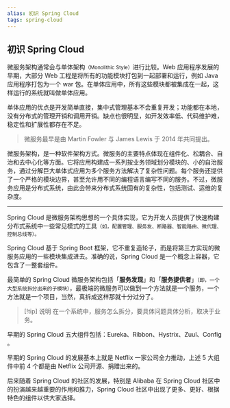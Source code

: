 ```yaml
---
alias: 初识 Spring Cloud
tags: spring-cloud 
---
```


## 初识 Spring Cloud

微服务架构通常会与单体架构<small>（Monolithic Style）</small>进行比较。Web 应用程序发展的早期，大部分 Web 工程是将所有的功能模块打包到一起部署和运行，例如 Java 应用程序打包为一个 war 包。在单体应用中，所有这些模块都被集成在一起，这样运行的系统就叫做单体应用。

单体应用的优点是开发简单直接，集中式管理基本不会重复开发；功能都在本地，没有分布式的管理开销和调用开销。缺点也很明显，如开发效率低、代码维护难，稳定性和扩展性都存在不足。

> 微服务最早是由 Martin Fowler 与 James Lewis 于 2014 年共同提出。

微服务架构，是一种软件架构方式。微服务的主要特点体现在组件化、松耦合、自治和去中心化等方面。它将应用构建成一系列按业务领域划分模块的、小的自治服务，通过分解巨大单体式应用为多个服务方法解决了复杂性问题。每个服务还提供了一个严格的模块边界，甚至允许用不同的编程语言编写不同的服务。不过，微服务应用是分布式系统，由此会带来分布式系统固有的复杂性，包括测试、运维的复杂度。

---

Spring Cloud 是微服务架构思想的一个具体实现，它为开发人员提供了快速构建分布式系统中一些常见模式的工具<small>（如，配置管理、服务发、断路器、智能路由、微代理、控制总线等）。</small>

Spring Cloud 基于 Spring Boot 框架，它不重复造轮子，而是将第三方实现的微服务应用的一些模块集成进去。准确的说，Spring Cloud 是一个概念上容器，它包含了一整套组件。

最简单的 Spring Cloud 微服务架构包括「**服务发现**」和「**服务提供者**」<small>（即，一个大型系统拆分出来的子模块）</small>，最极端的微服务可以做到一个方法就是一个服务，一个方法就是一个项目，当然，真拆成这样那就十分过分了。

> [!tip] 说明
> 在一个系统中，服务怎么拆分，要具体问题具体分析，取决于业务。

早期的 Spring Cloud 五大组件包括：Eureka、Ribbon、Hystrix、Zuul、Config 。

早期的 Spring Cloud 的发展基本上就是 Netflix 一家公司全力推动，上述 5 大组件中前 4 个都是由 Netflix 公司开源、捐赠出来的。

后来随着 Spring Cloud 的社区的发展，特别是 Alibaba 在 Spring Cloud 社区中的扮演越来越重要的作用和推力，Spring Cloud 社区中出现了更多、更好、根据特色的组件以供大家选择。

